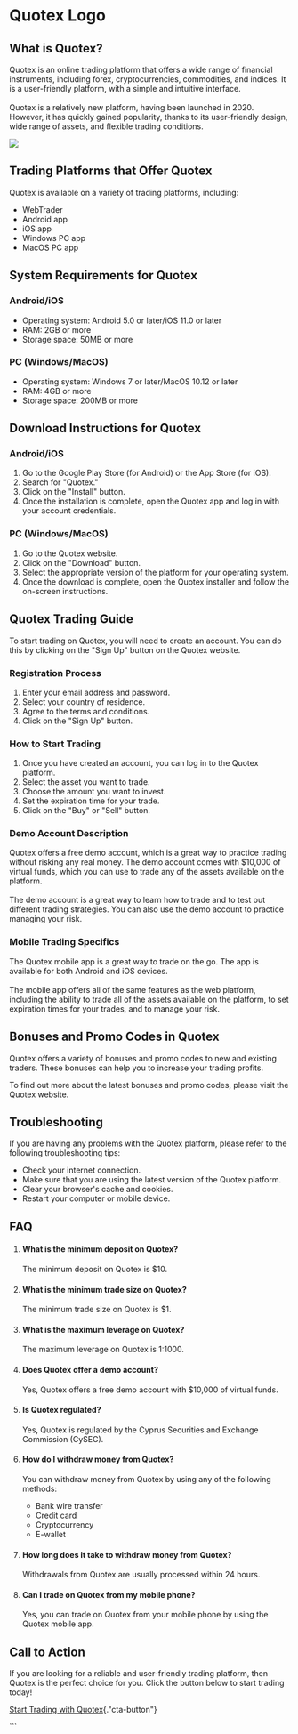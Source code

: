 # Quotex Logo

## What is Quotex?

Quotex is an online trading platform that offers a wide range of
financial instruments, including forex, cryptocurrencies, commodities,
and indices. It is a user-friendly platform, with a simple and intuitive
interface.\
\
Quotex is a relatively new platform, having been launched in 2020.
However, it has quickly gained popularity, thanks to its user-friendly
design, wide range of assets, and flexible trading conditions.

[![](https://static.quotex.io/files/4_en/300_250.jpg)](https://traff.sbs/brokerqxlid)

## Trading Platforms that Offer Quotex

Quotex is available on a variety of trading platforms, including:

-   WebTrader
-   Android app
-   iOS app
-   Windows PC app
-   MacOS PC app

## System Requirements for Quotex

### Android/iOS

-   Operating system: Android 5.0 or later/iOS 11.0 or later
-   RAM: 2GB or more
-   Storage space: 50MB or more

### PC (Windows/MacOS)

-   Operating system: Windows 7 or later/MacOS 10.12 or later
-   RAM: 4GB or more
-   Storage space: 200MB or more

## Download Instructions for Quotex

### Android/iOS

1.  Go to the Google Play Store (for Android) or the App Store (for
    iOS).
2.  Search for "Quotex."
3.  Click on the "Install" button.
4.  Once the installation is complete, open the Quotex app and log in
    with your account credentials.

### PC (Windows/MacOS)

1.  Go to the Quotex website.
2.  Click on the "Download" button.
3.  Select the appropriate version of the platform for your operating
    system.
4.  Once the download is complete, open the Quotex installer and follow
    the on-screen instructions.

## Quotex Trading Guide

To start trading on Quotex, you will need to create an account. You can
do this by clicking on the "Sign Up" button on the Quotex website.

### Registration Process

1.  Enter your email address and password.
2.  Select your country of residence.
3.  Agree to the terms and conditions.
4.  Click on the "Sign Up" button.

### How to Start Trading

1.  Once you have created an account, you can log in to the Quotex
    platform.
2.  Select the asset you want to trade.
3.  Choose the amount you want to invest.
4.  Set the expiration time for your trade.
5.  Click on the "Buy" or "Sell" button.

### Demo Account Description

Quotex offers a free demo account, which is a great way to practice
trading without risking any real money. The demo account comes with
\$10,000 of virtual funds, which you can use to trade any of the assets
available on the platform.\
\
The demo account is a great way to learn how to trade and to test out
different trading strategies. You can also use the demo account to
practice managing your risk.

### Mobile Trading Specifics

The Quotex mobile app is a great way to trade on the go. The app is
available for both Android and iOS devices.\
\
The mobile app offers all of the same features as the web platform,
including the ability to trade all of the assets available on the
platform, to set expiration times for your trades, and to manage your
risk.

## Bonuses and Promo Codes in Quotex

Quotex offers a variety of bonuses and promo codes to new and existing
traders. These bonuses can help you to increase your trading profits.

To find out more about the latest bonuses and promo codes, please visit
the Quotex website.

## Troubleshooting

If you are having any problems with the Quotex platform, please refer to
the following troubleshooting tips:

-   Check your internet connection.
-   Make sure that you are using the latest version of the Quotex
    platform.
-   Clear your browser\'s cache and cookies.
-   Restart your computer or mobile device.

## FAQ

1.  #### What is the minimum deposit on Quotex?

    The minimum deposit on Quotex is \$10.

2.  #### What is the minimum trade size on Quotex?

    The minimum trade size on Quotex is \$1.

3.  #### What is the maximum leverage on Quotex?

    The maximum leverage on Quotex is 1:1000.

4.  #### Does Quotex offer a demo account?

    Yes, Quotex offers a free demo account with \$10,000 of virtual
    funds.

5.  #### Is Quotex regulated?

    Yes, Quotex is regulated by the Cyprus Securities and Exchange
    Commission (CySEC).

6.  #### How do I withdraw money from Quotex?

    You can withdraw money from Quotex by using any of the following
    methods:

    -   Bank wire transfer
    -   Credit card
    -   Cryptocurrency
    -   E-wallet

7.  #### How long does it take to withdraw money from Quotex?

    Withdrawals from Quotex are usually processed within 24 hours.

8.  #### Can I trade on Quotex from my mobile phone?

    Yes, you can trade on Quotex from your mobile phone by using the
    Quotex mobile app.

## Call to Action

If you are looking for a reliable and user-friendly trading platform,
then Quotex is the perfect choice for you. Click the button below to
start trading today!

[Start Trading with
Quotex](\%22https://traff.sbs/brokerqxlid\%22){."cta-button"}

\`\`\`


